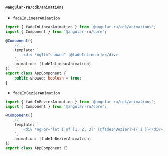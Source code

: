 #### `@angular-ru/cdk/animations`

-   `fadeInLinearAnimation`

```typescript
import { fadeInLinearAnimation } from '@angular-ru/cdk/animations';
import { Component } from '@angular-ru/core';

@Component({
    //...
    template: `
        <div *ngIf="showed" [@fadeInLinear]></div>
    `,
    animation: [fadeInLinearAnimation]
})
export class AppComponent {
    public showed: boolean = true;
}
```

-   `fadeInBezierAnimation`

```typescript
import { fadeInBezierAnimation } from '@angular-ru/cdk/animations';
import { Component } from '@angular-ru/core';

@Component({
    //...
    template: `
        <div *ngFor="let i of [1, 2, 3]" [@fadeInBezier]>{{ i }}</div>
    `,
    animation: [fadeInBezierAnimation]
})
export class AppComponent {}
```

